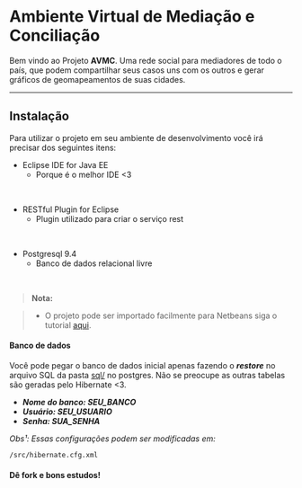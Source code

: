 Ambiente Virtual de Mediação e Conciliação
===================

Bem vindo ao Projeto **AVMC**. Uma rede social para mediadores de todo o país, que podem compartilhar seus casos uns com os outros e gerar gráficos de geomapeamentos de suas cidades.

----------
Instalação
-------------

Para utilizar o projeto em seu ambiente de desenvolvimento você irá precisar dos seguintes itens:

- Eclipse IDE for Java EE
    - Porque é o melhor IDE <3
<br>

- RESTful Plugin for Eclipse
    - Plugin utilizado para criar o serviço rest
<br>

- Postgresql 9.4
    - Banco de dados relacional livre
<br>

> **Nota:**

> - O projeto pode ser importado facilmente para Netbeans siga o tutorial [aqui](https://netbeans.org/kb/74/java/import-eclipse.html).

#### <i class="icon-hdd"></i> Banco de dados

Você pode pegar o banco de dados inicial apenas fazendo o ***restore*** no arquivo SQL da pasta [sql/](sql/) no postgres. Não se preocupe as outras tabelas são geradas pelo Hibernate <3.


 - ***Nome do banco: SEU_BANCO***
 - ***Usuário: SEU_USUARIO***
 - ***Senha: SUA_SENHA***

*Obs¹: Essas configurações podem ser modificadas em:*

	/src/hibernate.cfg.xml
	
#### Dê fork e bons estudos!
